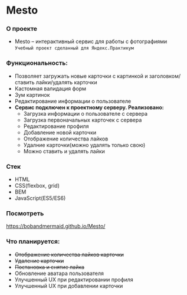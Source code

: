 # Mesto

### О проекте
+ Mesto – интерактивный сервис для работы с фотографиями   
`Учебный проект сделанный для Яндекс.Практикум`

### Функциональность:
+ Позволяет загружать новые карточки с картинкой и заголовком/ставить лайки/удалять карточки
+ Кастомная валидация форм
+ Зум картинок
+ Редактирование информации о пользователе
+ **Сервис подключен к проектному серверу. Реализовано:**
  + Загрузка информации о пользователе с сервера
  + Загрузка первоначальных карточек с сервера
  + Редактирование профиля
  + Добавление новой карточки
  + Отображение количества лайков
  + Удалние карточки(можно удалять только свою)
  + Можно ставить и удалять лайки
  
### Стек
+ HTML
+ CSS(flexbox, grid)
+ BEM
+ JavaScript(ES5/ES6)

### Посмотреть 
https://bobandmermaid.github.io/Mesto/
  
### Что планируется:
+ ~~Отображение количества лайков карточки~~
+ ~~Удаление карточки~~
+ ~~Постановка и снятие лайка~~
+ Обновление аватара пользователя
+ Улучшенный UX при редактировании профиля
+ Улучшенный UX при добавлении карточки
